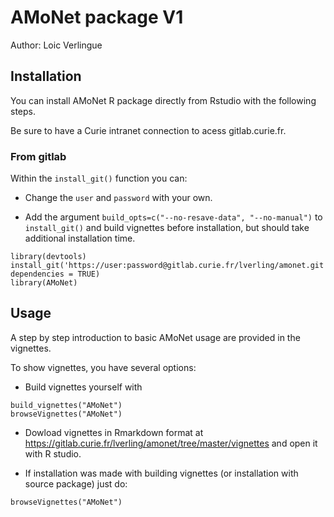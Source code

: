 # AMoNet package V1
Author: Loic Verlingue

## Installation

You can install AMoNet R package directly from Rstudio with the following steps.

Be sure to have a Curie intranet connection to acess gitlab.curie.fr.

### From gitlab

Within the ```install_git()``` function you can:

* Change the ```user``` and ```password``` with your own.

* Add the argument ```build_opts=c("--no-resave-data", "--no-manual")``` to ```install_git()``` and build vignettes before installation, but should take additional installation time.

```{r install}
library(devtools)
install_git('https://user:password@gitlab.curie.fr/lverling/amonet.git', dependencies = TRUE)
library(AMoNet)
```

## Usage

A step by step introduction to basic AMoNet usage are provided in the vignettes.

To show vignettes, you have several options:

* Build vignettes yourself with
```{r}
build_vignettes("AMoNet")
browseVignettes("AMoNet")
```

* Dowload vignettes in Rmarkdown format at https://gitlab.curie.fr/lverling/amonet/tree/master/vignettes and open it with R studio.

* If installation was made with building vignettes (or installation with source package) just do:
```{r}
browseVignettes("AMoNet")
```
